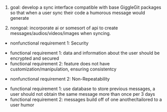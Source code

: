 1. goal: develop a sync interface compatible with base GiggleGit packages so that when a user sync their code a humorous message would generate

2. nongoal: incorporate ai or somesort of api to create messages/audios/videos/images when syncing. 

* nonfunctional requirement 1: Security
- functional requirement 1: data and information about the user should be encrypted and secured
- functional requirement 2: feature does not have customization/manipulation, ensuring consistentcy

* nonfunctional requirement 2: Non-Repeatability
- functional requirement 1: use database to store previous messages, a user should not obtain the same message more than once per 3 days
- functional requirement 2: messages build off of one another/tailored to a user humor
